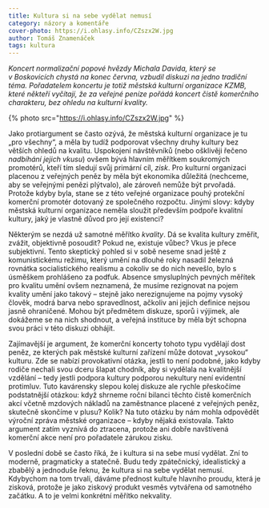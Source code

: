 ```yaml
---
title: Kultura si na sebe vydělat nemusí
category: názory a komentáře
cover-photo: https://i.ohlasy.info/CZszx2W.jpg
author: Tomáš Znamenáček
tags: kultura
---
```


*Koncert normalizační popové hvězdy Michala Davida, který se v Boskovicích chystá na konec června, vzbudil diskuzi na jedno tradiční téma. Pořadatelem koncertu je totiž městská kulturní organizace KZMB, které někteří vyčítají, že za veřejné peníze pořádá koncert čistě komerčního charakteru, bez ohledu na kulturní kvality.*

{% photo src="https://i.ohlasy.info/CZszx2W.jpg" %}

Jako protiargument se často ozývá, že městská kulturní organizace je tu „pro všechny“, a měla by tudíž podporovat všechny druhy kultury bez větších ohledů na kvalitu. Uspokojení návštěvníků (nebo ošklivěji řečeno _nadbíhání jejich vkusu_) ovšem bývá hlavním měřítkem soukromých promotérů, kteří tím sledují svůj primární cíl, _zisk_. Pro kulturní organizaci placenou z veřejných peněz by měla být ekonomika důležitá (nechceme, aby se veřejnými penězi plýtvalo), ale zároveň nemůže být prvořadá. Protože kdyby byla, stane se z této veřejné organizace pouhý protekční komerční promotér dotovaný ze společného rozpočtu. Jinými slovy: kdyby městská kulturní organizace neměla sloužit především podpoře kvalitní kultury, jaký je vlastně důvod pro její existenci?

Některým se nezdá už samotné měřítko _kvality_. Dá se kvalita kultury změřit, zvážit, objektivně posoudit? Pokud ne, existuje vůbec? Vkus je přece subjektivní. Tento skeptický pohled si v sobě neseme snad ještě z komunistickému režimu, který umění na dlouhé roky nasadil železná rovnátka socialistického realismu a cokoliv se do nich nevešlo, bylo s úsměškem prohlášeno za podfuk. Absence smysluplných pevných měřítek pro kvalitu umění ovšem neznamená, že musíme rezignovat na pojem kvality umění jako takový – stejně jako nerezignujeme na pojmy vysoký člověk, modrá barva nebo spravedlnost, ačkoliv ani jejich definice nejsou jasně ohraničené. Mohou být předmětem diskuze, sporů i výjimek, ale dokážeme se na nich shodnout, a veřejná instituce by měla být schopna svou práci v této diskuzi obhájit.

Zajímavější je argument, že komerční koncerty tohoto typu vydělají dost peněz, ze kterých pak městské kulturní zařízení může dotovat „vysokou“ kulturu. Zde se nabízí provokativní otázka, jestli to není podobné, jako kdyby rodiče nechali svou dceru šlapat chodník, aby si vydělala na kvalitnější vzdělání – tedy jestli podpora kultury podporou nekultury není evidentní protimluv. Tuto kavárensky slepou kolej diskuze ale rychle přeskočíme podstatnější otázkou: když shrneme roční bilanci těchto čistě komerčních akcí včetně mzdových nákladů na zaměstnance placené z veřejných peněz, skutečně skončíme v plusu? Kolik? Na tuto otázku by nám mohla odpovědět výroční zpráva městské organizace – kdyby nějaká existovala. Takto argument zatím vyznívá do ztracena, protože ani dobře navštívená komerční akce není pro pořadatele zárukou zisku.

V poslední době se často říká, že i kultura si na sebe musí vydělat. Zní to moderně, pragmaticky a statečně. Budu tedy zpátečnický, idealistický a zbabělý a jednoduše řeknu, že kultura si na sebe vydělat nemusí. Kdybychom na tom trvali, dáváme přednost kultuře hlavního proudu, která je zisková, protože je jako ziskový produkt vesměs vytvářena od samotného začátku. A to je velmi konkrétní měřítko nekvality.
